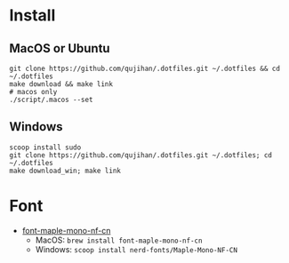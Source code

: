 # Install
## MacOS or Ubuntu
```shell
git clone https://github.com/qujihan/.dotfiles.git ~/.dotfiles && cd ~/.dotfiles
make download && make link
# macos only
./script/.macos --set
```

## Windows
```shell
scoop install sudo
git clone https://github.com/qujihan/.dotfiles.git ~/.dotfiles; cd ~/.dotfiles
make download_win; make link
```


# Font
- [font-maple-mono-nf-cn](https://github.com/subframe7536/Maple-font)
    - MacOS: `brew install font-maple-mono-nf-cn`
    - Windows: `scoop install nerd-fonts/Maple-Mono-NF-CN`